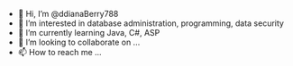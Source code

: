 - 👋 Hi, I’m @ddianaBerry788
- 👀 I’m interested in database administration, programming, data security
- 🌱 I’m currently learning Java, C#, ASP
- 💞️ I’m looking to collaborate on ...
- 📫 How to reach me ...

<!---
ddianaBerry788/ddianaBerry788 is a ✨ special ✨ repository because its `README.md` (this file) appears on your GitHub profile.
You can click the Preview link to take a look at your changes.
--->
